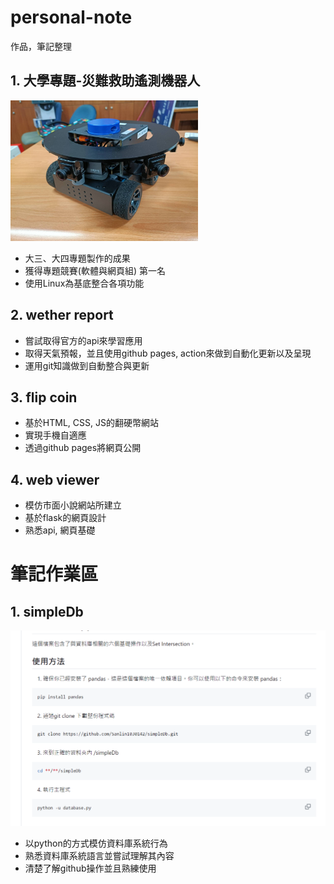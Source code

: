 # personal-note
作品，筆記整理

## 1. 大學專題-災難救助遙測機器人
<img src="img/116531.jpg" alt="alt text" width="300"/>

- 大三、大四專題製作的成果
- 獲得專題競賽(軟體與網頁組) 第一名
- 使用Linux為基底整合各項功能

## 2. wether report
- 嘗試取得官方的api來學習應用
- 取得天氣預報，並且使用github pages, action來做到自動化更新以及呈現
- 運用git知識做到自動整合與更新

## 3. flip coin
- 基於HTML, CSS, JS的翻硬幣網站
- 實現手機自適應
- 透過github pages將網頁公開

## 4. web viewer
- 模仿市面小說網站所建立
- 基於flask的網頁設計
- 熟悉api, 網頁基礎

# 筆記作業區
## 1. simpleDb
![alt text](img/123456.png)
- 以python的方式模仿資料庫系統行為
- 熟悉資料庫系統語言並嘗試理解其內容
- 清楚了解github操作並且熟練使用